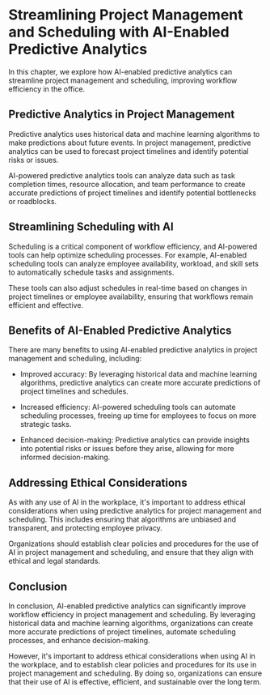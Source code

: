 Streamlining Project Management and Scheduling with AI-Enabled Predictive Analytics
=====================================================================================================================================

In this chapter, we explore how AI-enabled predictive analytics can streamline project management and scheduling, improving workflow efficiency in the office.

Predictive Analytics in Project Management
------------------------------------------

Predictive analytics uses historical data and machine learning algorithms to make predictions about future events. In project management, predictive analytics can be used to forecast project timelines and identify potential risks or issues.

AI-powered predictive analytics tools can analyze data such as task completion times, resource allocation, and team performance to create accurate predictions of project timelines and identify potential bottlenecks or roadblocks.

Streamlining Scheduling with AI
-------------------------------

Scheduling is a critical component of workflow efficiency, and AI-powered tools can help optimize scheduling processes. For example, AI-enabled scheduling tools can analyze employee availability, workload, and skill sets to automatically schedule tasks and assignments.

These tools can also adjust schedules in real-time based on changes in project timelines or employee availability, ensuring that workflows remain efficient and effective.

Benefits of AI-Enabled Predictive Analytics
-------------------------------------------

There are many benefits to using AI-enabled predictive analytics in project management and scheduling, including:

* Improved accuracy: By leveraging historical data and machine learning algorithms, predictive analytics can create more accurate predictions of project timelines and schedules.

* Increased efficiency: AI-powered scheduling tools can automate scheduling processes, freeing up time for employees to focus on more strategic tasks.

* Enhanced decision-making: Predictive analytics can provide insights into potential risks or issues before they arise, allowing for more informed decision-making.

Addressing Ethical Considerations
---------------------------------

As with any use of AI in the workplace, it's important to address ethical considerations when using predictive analytics for project management and scheduling. This includes ensuring that algorithms are unbiased and transparent, and protecting employee privacy.

Organizations should establish clear policies and procedures for the use of AI in project management and scheduling, and ensure that they align with ethical and legal standards.

Conclusion
----------

In conclusion, AI-enabled predictive analytics can significantly improve workflow efficiency in project management and scheduling. By leveraging historical data and machine learning algorithms, organizations can create more accurate predictions of project timelines, automate scheduling processes, and enhance decision-making.

However, it's important to address ethical considerations when using AI in the workplace, and to establish clear policies and procedures for its use in project management and scheduling. By doing so, organizations can ensure that their use of AI is effective, efficient, and sustainable over the long term.
